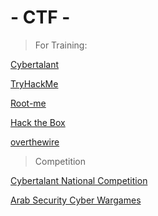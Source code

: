 # - CTF -

> For Training:
> 

[Cybertalant](CTF/Cybertalant.md)

[TryHackMe ](CTF/TryHackMe.md)

[Root-me ](CTF/Root-me.md)

[Hack the Box ](CTF/HacktheBox.md)

[overthewire](CTF/overthewire.md)

 

> Competition
> 

[Cybertalant National Competition](CTF/CybertalantNationalCompetition.md)

[Arab Security Cyber Wargames](CTF/ArabSecurityCyberWargames.md)